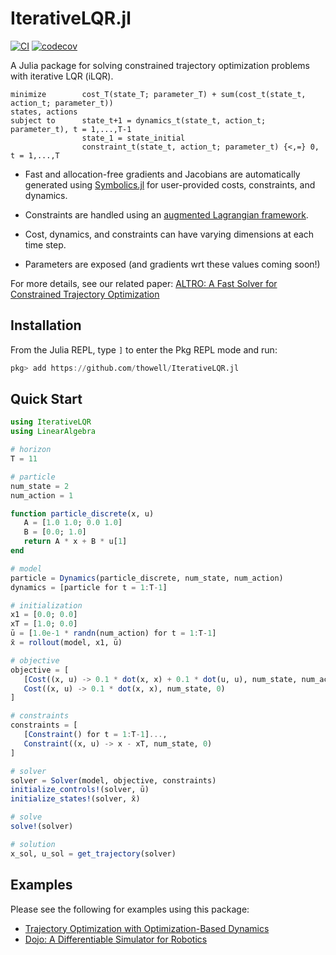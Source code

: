 # IterativeLQR.jl
[![CI](https://github.com/thowell/IterativeLQR.jl/actions/workflows/CI.yml/badge.svg)](https://github.com/thowell/IterativeLQR.jl/actions/workflows/CI.yml)
[![codecov](https://codecov.io/gh/thowell/IterativeLQR.jl/branch/main/graph/badge.svg?token=FGM33O1K1E)](https://codecov.io/gh/thowell/IterativeLQR.jl)

A Julia package for solving constrained trajectory optimization problems with iterative LQR (iLQR). 

```
minimize        cost_T(state_T; parameter_T) + sum(cost_t(state_t, action_t; parameter_t))
states, actions
subject to      state_t+1 = dynamics_t(state_t, action_t; parameter_t), t = 1,...,T-1 
                state_1 = state_initial
                constraint_t(state_t, action_t; parameter_t) {<,=} 0,   t = 1,...,T
```


- Fast and allocation-free gradients and Jacobians are automatically generated using [Symbolics.jl](https://github.com/JuliaSymbolics/Symbolics.jl) for user-provided costs, constraints, and dynamics. 

- Constraints are handled using an [augmented Lagrangian framework](https://en.wikipedia.org/wiki/Augmented_Lagrangian_method). 

- Cost, dynamics, and constraints can have varying dimensions at each time step.

- Parameters are exposed (and gradients wrt these values coming soon!)

For more details, see our related paper: [ALTRO: A Fast Solver for Constrained Trajectory Optimization](http://roboticexplorationlab.org/papers/altro-iros.pdf)

## Installation
From the Julia REPL, type `]` to enter the Pkg REPL mode and run:
```julia
pkg> add https://github.com/thowell/IterativeLQR.jl
```

## Quick Start 
```julia
using IterativeLQR 
using LinearAlgebra

# horizon 
T = 11 

# particle 
num_state = 2
num_action = 1 

function particle_discrete(x, u)
   A = [1.0 1.0; 0.0 1.0]
   B = [0.0; 1.0] 
   return A * x + B * u[1]
end

# model
particle = Dynamics(particle_discrete, num_state, num_action)
dynamics = [particle for t = 1:T-1] 

# initialization
x1 = [0.0; 0.0] 
xT = [1.0; 0.0]
ū = [1.0e-1 * randn(num_action) for t = 1:T-1] 
x̄ = rollout(model, x1, ū)

# objective  
objective = [
   [Cost((x, u) -> 0.1 * dot(x, x) + 0.1 * dot(u, u), num_state, num_action) for t = 1:T-1]..., 
   Cost((x, u) -> 0.1 * dot(x, x), num_state, 0)
]

# constraints
constraints = [
   [Constraint() for t = 1:T-1]..., 
   Constraint((x, u) -> x - xT, num_state, 0)
] 

# solver
solver = Solver(model, objective, constraints)
initialize_controls!(solver, ū)
initialize_states!(solver, x̄)

# solve
solve!(solver)

# solution
x_sol, u_sol = get_trajectory(solver)
```
## Examples 

Please see the following for examples using this package: 

- [Trajectory Optimization with Optimization-Based Dynamics](https://github.com/thowell/optimization_dynamics) 
- [Dojo: A Differentiable Simulator for Robotics](https://github.com/dojo-sim/Dojo.jl)

